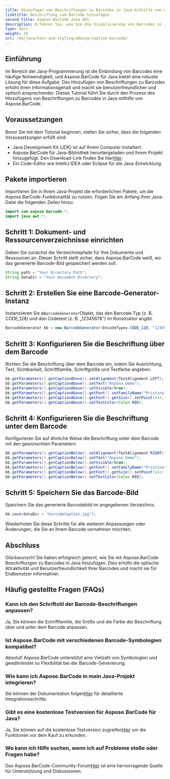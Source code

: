 ```yaml
---
title: Hinzufügen von Beschriftungen zu Barcodes in Java mithilfe von Aspose.BarCode
linktitle: Beschriftung zum Barcode hinzufügen
second_title: Aspose.BarCode Java API
description: Erfahren Sie, wie Sie die Visualisierung von Barcodes in Java mit Aspose.BarCode verbessern. Fügen Sie mühelos Untertitel hinzu, um die Benutzererfahrung zu verbessern.
type: docs
weight: 10
url: /de/java/text-and-styling/adding-caption-barcode/
---
```


## Einführung

Im Bereich der Java-Programmierung ist die Einbindung von Barcodes eine häufige Notwendigkeit, und Aspose.BarCode für Java bietet eine robuste Lösung für diese Aufgabe. Das Hinzufügen von Beschriftungen zu Barcodes erhöht ihren Informationsgehalt und macht sie benutzerfreundlicher und optisch ansprechender. Dieses Tutorial führt Sie durch den Prozess des Hinzufügens von Beschriftungen zu Barcodes in Java mithilfe von Aspose.BarCode.

## Voraussetzungen

Bevor Sie mit dem Tutorial beginnen, stellen Sie sicher, dass die folgenden Voraussetzungen erfüllt sind:

- Java Development Kit (JDK) ist auf Ihrem Computer installiert.
-  Aspose.BarCode für Java-Bibliothek heruntergeladen und Ihrem Projekt hinzugefügt. Den Download-Link finden Sie hier[Hier](https://releases.aspose.com/barcode/java/).
- Ein Code-Editor wie IntelliJ IDEA oder Eclipse für die Java-Entwicklung.

## Pakete importieren

Importieren Sie in Ihrem Java-Projekt die erforderlichen Pakete, um die Aspose.BarCode-Funktionalität zu nutzen. Fügen Sie am Anfang Ihrer Java-Datei die folgenden Zeilen hinzu:

```java
import com.aspose.barcode.*;
import java.awt.*;
```

## Schritt 1: Dokument- und Ressourcenverzeichnisse einrichten

Geben Sie zunächst die Verzeichnispfade für Ihre Dokumente und Ressourcen an. Dieser Schritt stellt sicher, dass Aspose.BarCode weiß, wo das generierte Barcode-Bild gespeichert werden soll. 

```java
String path = "Your Directory Path";
String dataDir = "Your Document Directory";
```

## Schritt 2: Erstellen Sie eine Barcode-Generator-Instanz

 Instanziieren Sie a`BarcodeGenerator`Objekt, das den Barcode-Typ (z. B. CODE_128) und den Codetext (z. B. „12345678“) im Konstruktor angibt.

```java
BarcodeGenerator bb = new BarcodeGenerator(EncodeTypes.CODE_128, "12345678");
```

## Schritt 3: Konfigurieren Sie die Beschriftung über dem Barcode

Richten Sie die Beschriftung über dem Barcode ein, indem Sie Ausrichtung, Text, Sichtbarkeit, Schriftfamilie, Schriftgröße und Textfarbe angeben.

```java
bb.getParameters().getCaptionAbove().setAlignment(TextAlignment.LEFT);
bb.getParameters().getCaptionAbove().setText("Aspose.Demo");
bb.getParameters().getCaptionAbove().setVisible(true);
bb.getParameters().getCaptionAbove().getFont().setFamilyName("Pristina");
bb.getParameters().getCaptionAbove().getFont().getSize().setPoint(14);
bb.getParameters().getCaptionAbove().setTextColor(Color.RED);
```

## Schritt 4: Konfigurieren Sie die Beschriftung unter dem Barcode

Konfigurieren Sie auf ähnliche Weise die Beschriftung unter dem Barcode mit den gewünschten Parametern.

```java
bb.getParameters().getCaptionBelow().setAlignment(TextAlignment.RIGHT);
bb.getParameters().getCaptionBelow().setText("Aspose.Demo");
bb.getParameters().getCaptionBelow().setVisible(true);
bb.getParameters().getCaptionBelow().getFont().setFamilyName("Pristina");
bb.getParameters().getCaptionBelow().getFont().getSize().setPoint(14);
bb.getParameters().getCaptionBelow().setTextColor(Color.RED);
```

## Schritt 5: Speichern Sie das Barcode-Bild

Speichern Sie das generierte Barcodebild im angegebenen Verzeichnis.

```java
bb.save(dataDir + "barcodeCaption.jpg");
```

Wiederholen Sie diese Schritte für alle weiteren Anpassungen oder Änderungen, die Sie an Ihrem Barcode vornehmen möchten.

## Abschluss

Glückwunsch! Sie haben erfolgreich gelernt, wie Sie mit Aspose.BarCode Beschriftungen zu Barcodes in Java hinzufügen. Dies erhöht die optische Attraktivität und Benutzerfreundlichkeit Ihrer Barcodes und macht sie für Endbenutzer informativer.

## Häufig gestellte Fragen (FAQs)

### Kann ich den Schriftstil der Barcode-Beschriftungen anpassen?
Ja, Sie können die Schriftfamilie, die Größe und die Farbe der Beschriftung über und unter dem Barcode anpassen.

### Ist Aspose.BarCode mit verschiedenen Barcode-Symbologien kompatibel?
Absolut! Aspose.BarCode unterstützt eine Vielzahl von Symbologien und gewährleistet so Flexibilität bei der Barcode-Generierung.

### Wie kann ich Aspose.BarCode in mein Java-Projekt integrieren?
 Sie können der Dokumentation folgen[Hier](https://reference.aspose.com/barcode/java/) für detaillierte Integrationsschritte.

### Gibt es eine kostenlose Testversion für Aspose.BarCode für Java?
 Ja, Sie können auf die kostenlose Testversion zugreifen[Hier](https://releases.aspose.com/) um die Funktionen vor dem Kauf zu erkunden.

### Wo kann ich Hilfe suchen, wenn ich auf Probleme stoße oder Fragen habe?
 Das Aspose.BarCode-Community-Forum[Hier](https://forum.aspose.com/c/barcode/13) ist eine hervorragende Quelle für Unterstützung und Diskussionen.